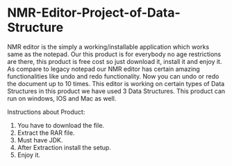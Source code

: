 # NMR-Editor-Project-of-Data-Structure

NMR editor is the simply a working/installable application which works same as the notepad. Our this product is for everybody no age restrictions are there, this product is free cost so just download it, install it and enjoy it. As compare to legacy notepad our NMR editor has certain amazing functionalities like undo and redo functionality. Now you can undo or redo the document up to 10 times. This editor is working on certain types of Data Structures in this product we have used 3 Data Structures. This product can run on windows, IOS and Mac as well.

Instructions about Product:
1.	You have to download the file.
2.	Extract the RAR file.
3.	Must have JDK.
4.	After Extraction install the setup.
5.	Enjoy it.
